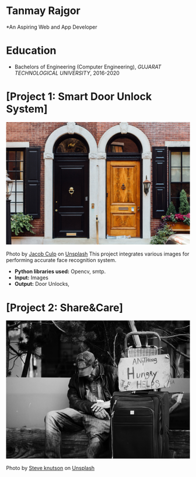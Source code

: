 # Tanmay Rajgor
*An Aspiring Web and App Developer 

# Education
* Bachelors of Engineering (Computer Engineering), *GUJARAT TECHNOLOGICAL UNIVERSITY*, 2016-2020

# [Project 1: Smart Door Unlock System]
![smart door unlock system](jacob-culp-F_hQqE6uN30-unsplash.jpg)

Photo by <a href="https://unsplash.com/@jakeculp?utm_source=unsplash&utm_medium=referral&utm_content=creditCopyText">Jacob Culp</a> on <a
 href="https://unsplash.com/s/photos/doors?utm_source=unsplash&utm_medium=referral&utm_content=creditCopyText">Unsplash</a>
This project integrates various images for performing accurate face recognition system.
* **Python libraries used:** Opencv, smtp.
* **Input:** Images
* **Output:** Door Unlocks,

# [Project 2: Share&Care]
![shareandcare cloud ngo](steve-knutson-lQ2BzDNmnHE-unsplash.jpg)

Photo by <a href="https://unsplash.com/@sknutson">Steve knutson</a> on <a href="https://unsplash.com/">Unsplash</a>



